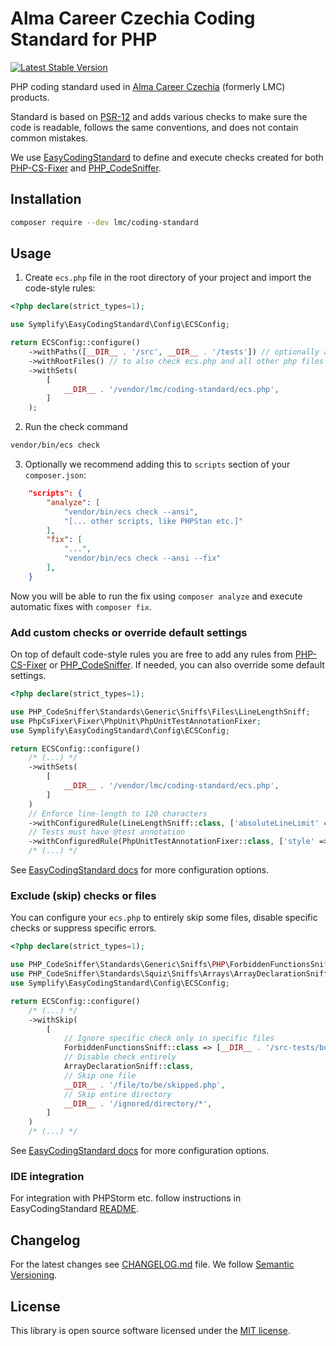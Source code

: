 # Alma Career Czechia Coding Standard for PHP

[![Latest Stable Version](https://img.shields.io/packagist/v/lmc/coding-standard.svg?style=flat-square)](https://packagist.org/packages/lmc/coding-standard)

PHP coding standard used in [Alma Career Czechia](https://www.almacareer.com/) (formerly LMC) products.

Standard is based on [PSR-12](https://www.php-fig.org/psr/psr-12/) and adds
various checks to make sure the code is readable, follows the same conventions, and does not contain common mistakes.

We use [EasyCodingStandard] to define and execute checks created for both [PHP-CS-Fixer] and [PHP_CodeSniffer].

## Installation

```bash
composer require --dev lmc/coding-standard
```

## Usage

1. Create `ecs.php` file in the root directory of your project and import the code-style rules:

```php
<?php declare(strict_types=1);

use Symplify\EasyCodingStandard\Config\ECSConfig;

return ECSConfig::configure()
    ->withPaths([__DIR__ . '/src', __DIR__ . '/tests']) // optionally add 'config' or other directories with PHP files
    ->withRootFiles() // to also check ecs.php and all other php files in the root directory
    ->withSets(
        [
            __DIR__ . '/vendor/lmc/coding-standard/ecs.php',
        ]
    );
```

2. Run the check command

```bash
vendor/bin/ecs check
```

3. Optionally we recommend adding this to `scripts` section of your `composer.json`:

```json
    "scripts": {
        "analyze": [
            "vendor/bin/ecs check --ansi",
            "[... other scripts, like PHPStan etc.]"
        ],
        "fix": [
            "...",
            "vendor/bin/ecs check --ansi --fix"
        ],
    }
```

Now you will be able to run the fix using `composer analyze` and execute automatic fixes with `composer fix`.

### Add custom checks or override default settings

On top of default code-style rules you are free to add any rules from [PHP-CS-Fixer] or [PHP_CodeSniffer].
If needed, you can also override some default settings.

```php
<?php declare(strict_types=1);

use PHP_CodeSniffer\Standards\Generic\Sniffs\Files\LineLengthSniff;
use PhpCsFixer\Fixer\PhpUnit\PhpUnitTestAnnotationFixer;
use Symplify\EasyCodingStandard\Config\ECSConfig;

return ECSConfig::configure()
    /* (...) */
    ->withSets(
        [
            __DIR__ . '/vendor/lmc/coding-standard/ecs.php',
        ]
    )
    // Enforce line-length to 120 characters
    ->withConfiguredRule(LineLengthSniff::class, ['absoluteLineLimit' => 120])
    // Tests must have @test annotation
    ->withConfiguredRule(PhpUnitTestAnnotationFixer::class, ['style' => 'annotation']);
    /* (...) */
```

See [EasyCodingStandard docs](https://github.com/symplify/easy-coding-standard#configuration) for more configuration options.


### Exclude (skip) checks or files

You can configure your `ecs.php` to entirely skip some files, disable specific checks or suppress specific errors.

```php
<?php declare(strict_types=1);

use PHP_CodeSniffer\Standards\Generic\Sniffs\PHP\ForbiddenFunctionsSniff;
use PHP_CodeSniffer\Standards\Squiz\Sniffs\Arrays\ArrayDeclarationSniff;
use Symplify\EasyCodingStandard\Config\ECSConfig;

return ECSConfig::configure()
    /* (...) */
    ->withSkip(
        [
            // Ignore specific check only in specific files
            ForbiddenFunctionsSniff::class => [__DIR__ . '/src-tests/bootstrap.php'],
            // Disable check entirely
            ArrayDeclarationSniff::class,
            // Skip one file
            __DIR__ . '/file/to/be/skipped.php',
            // Skip entire directory
            __DIR__ . '/ignored/directory/*',
        ]
    )
    /* (...) */
```

See [EasyCodingStandard docs](https://github.com/symplify/easy-coding-standard#configuration) for more configuration options.

### IDE integration

For integration with PHPStorm etc. follow instructions in EasyCodingStandard [README](https://github.com/symplify/easy-coding-standard#your-ide-integration).

## Changelog
For the latest changes see [CHANGELOG.md](CHANGELOG.md) file. We follow [Semantic Versioning](https://semver.org/).

## License
This library is open source software licensed under the [MIT license](LICENSE.md).

[PHP-CS-Fixer]: https://github.com/FriendsOfPHP/PHP-CS-Fixer
[PHP_CodeSniffer]: https://github.com/squizlabs/PHP_CodeSniffer
[EasyCodingStandard]: https://github.com/symplify/easy-coding-standard
